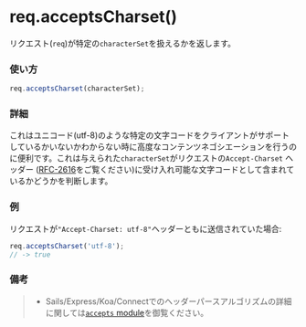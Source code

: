 # req.acceptsCharset()

リクエスト(`req`)が特定の`characterSet`を扱えるかを返します。


### 使い方

```js
req.acceptsCharset(characterSet);
```

### 詳細

これはユニコード(utf-8)のような特定の文字コードをクライアントがサポートしているかいないかわからない時に高度なコンテンツネゴシエーションを行うのに便利です。これは与えられた`characterSet`がリクエストの`Accept-Charset` ヘッダー ([RFC-2616](http://www.w3.org/Protocols/rfc2616/rfc2616-sec14.html#sec14.2)をご覧ください)に受け入れ可能な文字コードとして含まれているかどうかを判断します。



### 例

リクエストが`"Accept-Charset: utf-8"`ヘッダーともに送信されていた場合:

```js
req.acceptsCharset('utf-8');
// -> true
```

### 備考
> + Sails/Express/Koa/Connectでのヘッダーパースアルゴリズムの詳細に関しては[`accepts` module](https://github.com/expressjs/accepts)を御覧ください。














<docmeta name="uniqueID" value="reqacceptsCharset303007">
<docmeta name="displayName" value="req.acceptsCharset()">

